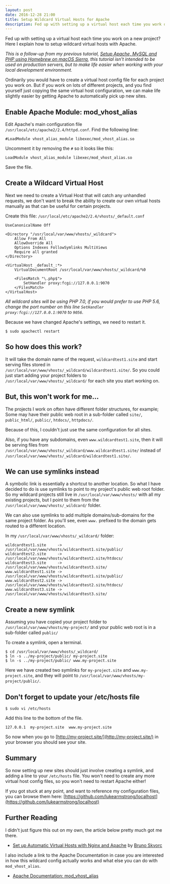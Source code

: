 ```yaml
---
layout: post
date: 2016-12-28 21:00
title: Setup Wildcard Virtual Hosts for Apache
description: Fed up with setting up a virtual host each time you work on a new project? Here I explain how to setup wildcard virtual hosts with Apache.
---
```


Fed up with setting up a virtual host each time you work on a new project? Here I explain how to setup wildcard virtual hosts with Apache.

*This is a follow-up from my previous tutorial, [Setup Apache, MySQL and PHP using Homebrew on macOS Sierra](/2016/12/setup-apache-mysql-php-homebrew-macos-sierra/), this tutorial isn't intended to be used on production servers, but to make life easier when working with your local development environment.*

Ordinarily you would have to create a virtual host config file for each project you work on. But if you work on lots of different projects, and you find yourself just copying the same virtual host configuration, we can make life slightly easier by getting Apache to automatically pick up new sites.

## Enable Apache Module: mod_vhost_alias

Edit Apache's main configuration file `/usr/local/etc/apache2/2.4/httpd.conf`. Find the following line:

    #LoadModule vhost_alias_module libexec/mod_vhost_alias.so

Uncomment it by removing the `#` so it looks like this:

    LoadModule vhost_alias_module libexec/mod_vhost_alias.so

Save the file.


## Create a Wildcard Virtual Host

Next we need to create a Virtual Host that will catch any unhandled requests, we don't want to break the ability to create our own virtual hosts manually as that can be useful for certain projects.

Create this file: `/usr/local/etc/apache2/2.4/vhosts/_default.conf`

    UseCanonicalName Off

    <Directory "/usr/local/var/www/vhosts/_wildcard">
        Allow From All
        AllowOverride All
        Options Indexes FollowSymlinks MultiViews
        Require all granted
    </Directory>

    <VirtualHost _default_:*>
        VirtualDocumentRoot /usr/local/var/www/vhosts/_wildcard/%0

        <FilesMatch "\.php$">
            SetHandler proxy:fcgi://127.0.0.1:9070
        </FilesMatch>
    </VirtualHost>

*All wildcard sites will be using PHP 7.0, if you would prefer to use PHP 5.6, change the port number on this line `SetHandler proxy:fcgi://127.0.0.1:9070` to `9056`.*

Because we have changed Apache's settings, we need to restart it.

    $ sudo apachectl restart


## So how does this work?

It will take the domain name of the request, `wildcardtest1.site` and start serving files stored in `/usr/local/var/www/vhosts/_wildcard/wildcardtest1.site/`. So you could just start adding your project folders to `/usr/local/var/www/vhosts/_wildcard/` for each site you start working on.


## But, this won't work for me...

The projects I work on often have different folder structures, for example; Some may have their public web root in a sub-folder called `site/`, `public_html/`, `public/`, `htdocs/`, `httpdocs/`.

Because of this, I couldn't just use the same configuration for all sites.

Also, if you have any subdomains, even `www.wildcardtest1.site`, then it will be serving files from `/usr/local/var/www/vhosts/_wildcard/www.wildcardtest1.site/` instead of `/usr/local/var/www/vhosts/_wildcard/wildcardtest1.site/`.


## We can use symlinks instead

A symbolic link is essentially a shortcut to another location. So what I have decided to do is use symlinks to point to my project's public web root folder. So my wildcard projects still live in `/usr/local/var/www/vhosts/` with all my existing projects, but I point to them from the `/usr/local/var/www/vhosts/_wildcard/` folder.

We can also use symlinks to add multiple domains/sub-domains for the same project folder. As you'll see, even `www.` prefixed to the domain gets routed to a different location.

In my `/usr/local/var/www/vhosts/_wildcard/` folder:

    wildcardtest1.site     -> /usr/local/var/www/vhosts/wildcardtest1.site/public/
    wildcardtest2.site     -> /usr/local/var/www/vhosts/wildcardtest2.site/htdocs/
    wildcardtest3.site     -> /usr/local/var/www/vhosts/wildcardtest3.site/
    www.wildcardtest1.site -> /usr/local/var/www/vhosts/wildcardtest1.site/public/
    www.wildcardtest2.site -> /usr/local/var/www/vhosts/wildcardtest2.site/htdocs/
    www.wildcardtest3.site -> /usr/local/var/www/vhosts/wildcardtest3.site/


## Create a new symlink

Assuming you have copied your project folder to `/usr/local/var/www/vhosts/my-project/` and your public web root is in a sub-folder called `public/`

To create a symlink, open a terminal.

    $ cd /usr/local/var/www/vhosts/_wildcard/
    $ ln -s ../my-project/public/ my-project.site
    $ ln -s ../my-project/public/ www.my-project.site

Here we have created two symlinks for `my-project.site` and `www.my-project.site`, and they will point to `/usr/local/var/www/vhosts/my-project/public/`.


## Don't forget to update your /etc/hosts file

    $ sudo vi /etc/hosts

Add this line to the bottom of the file.

    127.0.0.1  my-project.site  www.my-project.site

So now when you go to [http://my-project.site/](http://my-project.site/) in your browser you should see your site.


## Summary

So now setting up new sites should just involve creating a symlink, and adding a line to your `/etc/hosts` file. You won't need to create any more virtual host config files, so you won't need to restart Apache either!

If you got stuck at any point, and want to reference my configuration files, you can browse them here:
[https://github.com/lukearmstrong/localhost](https://github.com/lukearmstrong/localhost)


## Further Reading

I didn't just figure this out on my own, the article below pretty much got me there.

- [Set up Automatic Virtual Hosts with Nginx and Apache](https://www.sitepoint.com/set-automatic-virtual-hosts-nginx-apache/) by [Bruno Skvorc](https://twitter.com/bitfalls)

I also include a link to the Apache Documentation in case you are interested in how this wildcard config actually works and what else you can do with `mod_vhost_alias`.

- [Apache Documentation: mod_vhost_alias](http://httpd.apache.org/docs/2.4/mod/mod_vhost_alias.html)